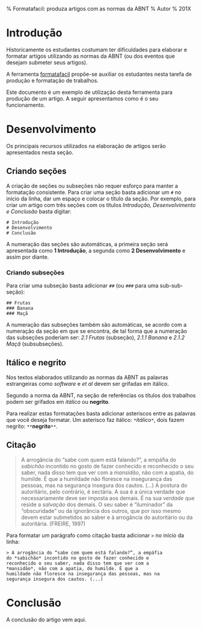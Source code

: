 % Formatafacil: produza artigos com as normas da ABNT
% Autor
% 201X

# Introdução

Historicamente os estudantes costumam ter dificuldades para elaborar
e formatar artigos utilizando as normas da ABNT (ou dos eventos que 
desejam submeter seus artigos).

A ferramenta [formatafacil](https://github.com/edusantana/formatafacil) propõe-se
auxiliar os estudantes nesta tarefa de produção e formatação de trabalhos.

Este documento é um exemplo de utilização desta ferramenta para produção
de um artigo. A seguir apresentamos como é o seu funcionamento.


# Desenvolvimento

Os principais recursos utilizados na elaboração de artigos serão apresentados nesta seção.

## Criando seções

A criação de seções ou subseções não requer esforço para manter a formatação consistente. Para criar uma seção
basta adicionar um `#` no início da linha, dar um espaço e colocar o título da seção. Por exemplo, para criar um artigo com três seções com os títulos *Introdução, Desenvolvimento e Conclusão* basta digitar:

    # Introdução
    # Desenvolvimento
    # Conclusão

A numeração das seções são automáticas, a primeira seção será apresentada como **1 Introdução**, a segunda como **2 Desenvolvimento** e assim por diante. 

### Criando subseções

Para criar uma subseção basta adicionar `##` (ou `###` para uma sub-sub-seção):

    ## Frutas
    ### Banana
    ### Maçã

A numeração das subseções também são automáticas, se acordo com a numeração da seção em que se encontra, de tal forma que a numeração das subseções poderiam ser: *2.1 Frutas* (subseção), *2.1.1 Banana* e *2.1.2 Maçã* (subsubseções).

## Itálico e negrito

Nos textos elaborados utilizando as normas da ABNT as palavras estrangeiras como *software* e *et al* devem ser grifadas em itálico.

Segundo a norma da ABNT, na seção de referências os títulos dos trabalhos podem ser grifados em *itálico* ou **negrito**.

Para realizar estas formatações basta adicionar asteriscos entre as palavras que você deseja formatar. Um asterisco faz itálico: `*`*itálico*`*`, dois fazem negrito: `**`**negrito**`**`.


## Citação

> A arrogância do “sabe com quem está falando?”, a empáfia do *sabichão* incontido
no gosto de fazer conhecido e reconhecido o seu saber, nada disso tem que ver com a
*mansidão*, não com a apatia, do humilde. É que a humildade não floresce na
insegurança das pessoas, mas na segurança insegura dos cautos. (...)
A postura do autoritário, pelo contrário, é sectária. A sua
é a única verdade que necessariamente deve ser imposta aos demais. É na sua *verdade*
que reside a *salvação* dos demais. O seu saber é “iluminador” da “obscuridade” ou da
ignorância dos outros, que por isso mesmo devem estar submetidos ao saber e à
arrogância do autoritário ou da autoritária. (FREIRE, 1997)

Para formatar um parágrafo como citação basta adicionar `>` no início da linha:

    > A arrogância do “sabe com quem está falando?”, a empáfia 
    do *sabichão* incontido no gosto de fazer conhecido e 
    reconhecido o seu saber, nada disso tem que ver com a
    *mansidão*, não com a apatia, do humilde. É que a 
    humildade não floresce na insegurança das pessoas, mas na 
    segurança insegura dos cautos. (...)

# Conclusão

A conclusão do artigo vem aqui.


